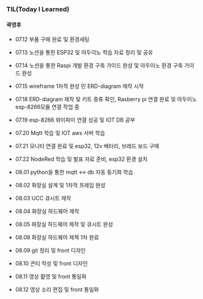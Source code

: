 ### TIL(Today I Learned)

#### 곽영후

- 07.12
  부품 구매 완료 및 환경세팅
- 07.13
  노션을 통한 ESP32 및 아두이노 학습 자료 정리 및 공유
- 07.14
  노션을 통한 Raspi 개발 환경 구축 가이드 완성 및 아두이노 환경 구축 가이드 완성
 - 07.15
  wireframe 1차적 완성 민 ERD-diagram 제작 시작
 - 07.18
  ERD-diagram 제작 및 키트 종류 확인, Rasberry pi 연결 완료 및 아두이노 esp-8266모듈 연결 작업 중 
 - 07.19
  esp-8266 와이파이 연결 성공 및 IOT DB 공부 
 - 07.20
  Mqtt 학습 및 IOT aws 서버 학습  
 - 07.21
  모니터 연결 완료 및 esp32, 12v 배터리, 브레드 보드 구매 
 - 07.22
   NodeRed 학습 및 발표 자료 준비, esp32 환경 설치  

 - 08.01
   python을 통한 mqtt <-> db 자동 동기화 학습 
 - 08.02
   화장실 설계 및 1차적 프레임 완성  
 - 08.03
   UCC 큐시트 제작 
 - 08.04
   화장실 하드웨어 제작
 - 08.05
   화장실 하드웨어 제작 및 큐시트 완성
 - 08.08
   화장실 하드웨어 제젝 1차 완료
 - 08.09
   git 정리 및 front 디자인
 - 08.10
   콘티 작성 및 front 디자인    
 - 08.11
   영상 촬영 및 front 통일화
 - 08.12
   영상 소리 편집 및 front 통일화   
  <br>
